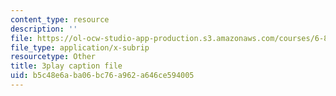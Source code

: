 ```yaml
---
content_type: resource
description: ''
file: https://ol-ocw-studio-app-production.s3.amazonaws.com/courses/6-832-underactuated-robotics-spring-2009/b5c48e6aba06bc76a962a646ce594005_7LLUz7A1--Q.srt
file_type: application/x-subrip
resourcetype: Other
title: 3play caption file
uid: b5c48e6a-ba06-bc76-a962-a646ce594005
---
```

